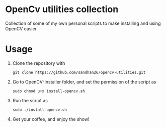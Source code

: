 # OpenCv utilities collection
Collection of some of my own personal scripts to make installing and using OpenCV easier.

# Usage 

1. Clone the repository with
	~~~~
	git clone https://github.com/sandhan26/opencv-utilities.git
	~~~~

2. Go to OpenCV-Installer folder, and set the permission of the script as
	~~~~
	sudo chmod u+x install-opencv.sh
	~~~~

3. Run the script as 
	~~~~
	sudo ./install-opencv.sh
	~~~~

4. Get your coffee, and enjoy the show!
